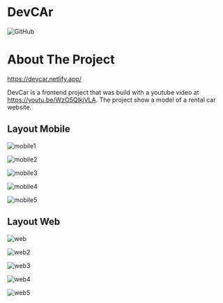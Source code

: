 # DevCAr

![GitHub](https://img.shields.io/github/license/gilrsantana/DevCar)

# About The Project

https://devcar.netlify.app/

DevCar is a frontend project that was build with a youtube video at https://youtu.be/WzO5QlkjVLA.
The project show a model of a rental car website.

## Layout Mobile
![mobile1](Img/Views/mobile-view.png)       

![mobile2](Img/Views/mobile-view2.png) 

![mobile3](Img/Views/mobile-view3.png)      

![mobile4](Img/Views/mobile-view4.png) 

![mobile5](Img/Views/mobile-view5.png) 



## Layout Web
![web](Img/Views/website-view.png)

![web2](Img/Views/website-view2.png)

![web3](Img/Views/website-view3.png)

![web4](Img/Views/website-view4.png)

![web5](Img/Views/website-view4.png)

